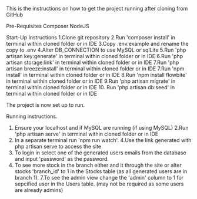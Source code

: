 This is the instructions on how to get the project running after cloning from GitHub

Pre-Requisites
Composer
NodeJS

Start-Up Instructions
1.Clone git repository
2.Run 'composer install' in terminal within cloned folder or in IDE
3.Copy .env.example and rename the copy to .env
4.Alter DB_CONNECTION to use MySQL or sqlLite
5.Run 'php artisan key:generate' in terminal within cloned folder or in IDE
6.Run 'php artisan storage:link' in terminal within cloned folder or in IDE
7.Run 'php artisan breeze:install' in terminal within cloned folder or in IDE
7.Run 'npm install' in terminal within cloned folder or in IDE
8.Run 'npm install flowbite' in terminal within cloned folder or in IDE
9.Run 'php artisan migrate' in terminal within cloned folder or in IDE
10. Run 'php artisan db:seed' in terminal within cloned folder or in IDE

The project is now set up to run.

Running instructions.
1. Ensure your localhost and if MySQL are running (if using MySQL)
2.Run 'php artisan serve' in terminal within cloned folder or in IDE
3. In a separate terminal run 'npm run watch'.
4.Use the link generated with php artisan serve to access the site
5. To login in select one of the generated users emails from the database and input 'password' as the password.
6. To see more stock in the branch either and it through the site or alter stocks 'branch_id' to 1 in the Stocks table (as all generated users are in branch 1).
7.To see the admin view change the 'admin' column to 1 for sepcified user in the Users table. (may not be required as some users are already admins)



